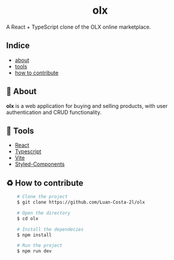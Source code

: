 <h1 style="text-align: center;">olx</h1>
<p>A React + TypeScript clone of the OLX online marketplace.</p>

## Indice
- [about](#📃-about)
- [tools](#🔨-tools)
- [how to contribute](#♻️-how-to-contribute)

## 📃 About

**olx** is a web application for buying and selling products, with user authentication and CRUD functionality.

## 🔨 Tools
- [React](https://legacy.reactjs.org/)
- [Typescript](https://www.typescriptlang.org/)
- [Vite](https://vitejs.dev/)
- [Styled-Components](https://styled-components.com/)

## ♻️ How to contribute

```bash
    # Clone the project
    $ git clone https://github.com/Luan-Costa-2l/olx
```

```bash
    # Open the directory
    $ cd olx
```

```bash
    # Install the dependecies
    $ npm install
```

```bash
    # Run the project
    $ npm run dev
```
